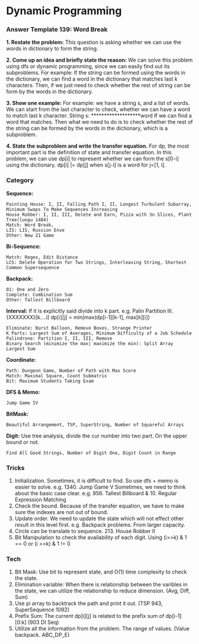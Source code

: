 # Dynamic Programming

### Answer Template 139: Word Break

**1. Restate the problem:**
This question is asking whether we can use the words in dictionary to form the string.

**2. Come up an idea and briefly state the reason:** 
We can solve this problem using dfs or dynamic programming, since we can easily find out its subproblems.
For example: If the string can be formed using the words in the dictionary, we can find a word in the dictionary that matches last k characters. Then, if we just need to check whether the rest of string can be form by the words in the dictionary. 

**3. Show one example:**
For example: we have a string s, and a list of words. We can start from the last character to check, whether we can have a word to match last k character. 
String s: *******************word
If we can find a word that matches. Then what we need to do is to check whether the rest of the string can be formed by the words in the dictionary, which is a subproblem.

**4. State the subproblem and write the transfer equation.**
For dp, the most important part is the definition of state and transfer equation. 
In this problem, we can use dp[i] to represent whether we can form the s[0-i] using the dictionary.
dp[i] |= dp[j] when s[j-i] is a word for j=[1, i].


### Category

**Sequence:** 

    Painting House: I, II, Falling Path I, II, Longest Turbulent Subarray, Minimum Swaps To Make Sequences Increasing
    House Robber: I, II, III, Delete and Earn, Pizza with 3n Slices, Plant Tree(luogu 1484)
    Match: Word Break,
    LIS: LIS, Russion Enve
    Other: New 21 Game
    
**Bi-Sequence:** 
    
    Match: Regex, Edit Distance
    LCS: Delete Operation for Two Strings, Interleaving String, Shortest Common Supersequence
    

**Backpack:** 

    01: One and Zero
    Complete: Combination Sum
    Other: Tallest Billboard

**Interval:** If it is explicitly said divide into k part. e.g. Palin Partition III.  {XXXXXXX}[k....i]  dp[i][j] = min|max(dp[i-1][k-1], max[k][i])
    
    Eliminate: Burst Balloon, Remove Boxes, Strange Printer
    K Parts: Largest Sum of Averages, Minimum Difficulty of a Job Schedule
    Palindrone: Partition I, II, III, Remove
    Binary Search (minimize the max| maximize the min): Split Array Largest Sum

**Coordinate:** 
    
    Path: Dungeon Game, Number of Path with Max Score
    Match: Maximal Square, Count Submatrix
    Bit: Maximum Students Taking Exam

**DFS & Memo:** 

    Jump Game IV

**BitMask:** 

    Beautiful Arrangement, TSP, SuperString, Number of Squareful Arrays

**Digit:** Use tree analysis, divide the cur number into two part. On the upper bound or not.

    Find All Good Strings, Number of Digit One, Digit Count in Range

### Tricks
1. Initialization. 
Sometimes, it is difficult to find. So use dfs + memo is easier to solve. e.g. 1340. Jump Game V
Sometimes, we need to think about the basic case clear. e.g. 956. Tallest Billboard & 10. Regular Expression Matching
2. Check the bound. 
Because of the transfer equation, we have to make sure the indexes are not out of bound. 
3. Update order.
We need to update the state which will not effect other result in this level first. e.g. Backpack problems. From larger capacity. 
4. Circle can be translate to sequence. 213. House Robber II
5. Bit Manipulation to check the availability of each digit. Using (i>>k) & 1 == 0 or (i >>k) & 1 != 0

### Tech
1. Bit Mask: 
Use bit to represent state, and O(1) time complexity to check the state.
2. Elimination variable:
When there is relationship between the varibles in the state, we can utilize the relationship to reduce dimension. (Avg, Diff, Sum)
3. Use pi array to backtrack the path and print it out. (TSP 943, SuperSequence 1092)
4. Prefix Sum: The current dp[i][j] is related to the prefix sum of dp[i-1][0:k] (903 DI Seq)
5. Utilize all the information from the problem. The range of values. (Value backpack. ABC_DP_E)